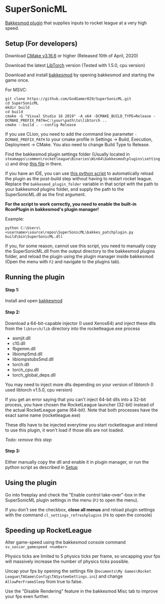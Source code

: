 # SuperSonicML
[Bakkesmod plugin](https://bakkesmod.com) that supplies inputs to rocket league at a very high speed.

## Setup (For developers)
Download [CMake v3.16.6](https://cmake.org/download/) or higher (Released 10th of April, 2020)

Download the latest [LibTorch](https://download.pytorch.org/libtorch/cpu/libtorch-win-shared-with-deps-1.5.0.zip) version (Tested with 1.5.0, cpu version)

Download and install [bakkesmod](https://bakkesmod.com) by opening bakkesmod and starting the game once.

For MSVC:
```commandline
git clone https://github.com/GodGamer029/SuperSonicML.git
cd SuperSonicML
mkdir build
cd build
cmake -G "Visual Studio 16 2019" -A x64 -DCMAKE_BUILD_TYPE=Release -DCMAKE_PREFIX_PATH=C:\your\path\to\libtorch ..
cmake --build . --config Release
```

If you use CLion, you need to add the command line parameter `-DCMAKE_PREFIX_PATH` to your cmake profile in Settings -> Build, Execution, Deployment -> CMake. You also need to change Build Type to Release.

Find the bakkesmod plugin settings folder (Usually located in `steamapps\common\rocketleague\Binaries\Win64\bakkesmod\plugins\settings`) and drop [this file](https://raw.githubusercontent.com/GodGamer029/SuperSonicML/master/resources/supersonicml.set) in there.

If you have an IDE, you can use [this python script](https://pastebin.com/cs6i2gQD) to automatically reload the plugin as the post-build step without having to restart rocket league.
Replace the `bakkesmod_plugin_folder` variable in that script with the path to your bakkesmod plugins folder, and supply the path to the SuperSonicML.dll as the first argument.


**For the script to work correctly, you need to enable the built-in RconPlugin in bakkesmod's plugin manager!**

Example:
```commandline
python C:\Users\<username>\source\repos\SuperSonicML\bakkes_patchplugin.py build\bin\SuperSonicML.dll
```

If you, for some reason, cannot use this script, you need to manually copy the SuperSonicML.dll from the output directory to the bakkesmod plugins folder, and reload the plugin using the plugin manager inside bakkesmod (Open the menu with `F2` and navigate to the plugins tab).

## Running the plugin
#### Step 1:
Install and open [bakkesmod](https://bakkesmod.com) 

#### Step 2:
Download a 64-bit-capable injector (I used Xenos64) and inject these dlls from the `libtorch/lib` directory into the rocketleague.exe process
 - asmjit.dll
 - c10.dll
 - fbgemm.dll
 - libiomp5md.dll
 - libiompstubs5md.dll
 - torch.dll
 - torch_cpu.dll
 - torch_global_deps.dll
 
You may need to inject more dlls depending on your version of libtorch (I used libtorch v1.5.0, cpu version)
 
If you get an error saying that you can't inject 64-bit dlls into a 32-bit process, you have chosen the RocketLeague launcher (32-bit) instead of the actual RocketLeague game (64-bit). Note that both processes have the exact same name (rocketleague.exe)

These dlls have to be injected everytime you start rocketleague and intend to use this plugin, it won't load if those dlls are not loaded.

*Todo: remove this step*

#### Step 3:

Either manually copy the dll and enable it in plugin manager, or run the python script as described in [Setup](#setup-for-developers)

## Using the plugin

Go into freeplay and check the "Enable control take-over"-box in the SuperSonicML plugin settings in the menu (`F2` to open the menu).

If you don't see the checkbox, **close all menus** and reload plugin settings with the command `cl_settings_refreshplugins` (`F6` to open the console)

## Speeding up RocketLeague

Alter game-speed using the bakkesmod console command `sv_soccar_gamespeed <number>`

Physics ticks are limited to 5 physics ticks per frame, so uncapping your fps will massively increase the number of physics ticks possible. 

Uncap your fps by opening the settings file (`Documents\My Games\Rocket League\TAGame\Config\TASystemSettings.ini`) and change `AllowPerFrameSleep` from true to false.

Use the "Disable Rendering" feature in the bakkesmod Misc tab to improve your fps even further.  